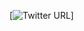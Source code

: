 
[![Twitter URL](https://img.shields.io/twitter/url/https/twitter.com/bukotsunikki.svg?style=social&label=Follow%20%40bukotsunikki)]
